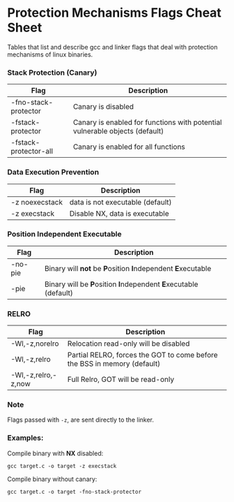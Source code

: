 # Protection Mechanisms Flags Cheat Sheet
Tables that list and describe gcc and linker flags that deal with protection mechanisms of linux binaries.


### Stack Protection (Canary)

| Flag | Description | 
| ------------ | ------------ |
| -fno-stack-protector | Canary is disabled |
| -fstack-protector | Canary is enabled for functions with potential vulnerable objects (default) | 
| -fstack-protector-all | Canary is enabled for all functions|

### Data Execution Prevention

|  Flag |  Description  |
| ------------ | ------------ |
| -z noexecstack | data is not executable (default) |
| -z execstack | Disable NX, data is executable |


### Position Independent Executable

|  Flag |  Description  |
| ------------ | ------------ |
|  -no-pie |  Binary will **not** be **P**osition **I**ndependent **E**xecutable |
| -pie | Binary will be **P**osition **I**ndependent **E**xecutable (default) |

### RELRO

|  Flag |  Description  |
| ------------ | ------------ |
|  -Wl,-z,norelro |  Relocation read-only will be disabled |
| -Wl,-z,relro | Partial RELRO, forces the GOT to come before the BSS in memory (default) |
| -Wl,-z,relro,-z,now | Full Relro, GOT will be read-only |


### Note
Flags passed with `-z`, are sent directly to the linker.

### Examples:
Compile binary with **NX** disabled:
```
gcc target.c -o target -z execstack
```

Compile binary without canary:
```
gcc target.c -o target -fno-stack-protector
```



